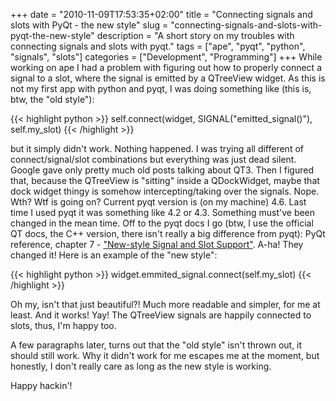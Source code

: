 +++
date = "2010-11-09T17:53:35+02:00"
title = "Connecting signals and slots with PyQt - the new style"
slug = "connecting-signals-and-slots-with-pyqt-the-new-style"
description = "A short story on my troubles with connecting signals and slots with pyqt."
tags = ["ape", "pyqt", "python", "signals", "slots"]
categories = ["Development", "Programming"]
+++
While working on ape I had a problem with figuring out how to properly connect a signal to a slot, where the signal is emitted by a QTreeView widget. As this is not my first app with python and pyqt, I was doing something like (this is, btw, the "old style"):

{{< highlight python >}}
self.connect(widget, SIGNAL("emitted_signal()"), self.my_slot)
{{< /highlight >}}

but it simply didn't work. Nothing happened. I was trying all different of connect/signal/slot combinations but everything was just dead silent. Google gave only pretty much old posts talking about QT3. Then I figured that, because the QTreeView is "sitting" inside a QDockWidget, maybe that dock widget thingy is somehow intercepting/taking over the signals. Nope. Wth? Wtf is going on? Current pyqt version is (on my machine) 4.6. Last time I used pyqt it was something like 4.2 or 4.3. Something must've been changed in the mean time. Off to the pyqt docs I go (btw, I use the official QT docs, the C++ version, there isn't really a big difference from pyqt): PyQt reference, chapter 7 - <a href="http://www.riverbankcomputing.co.uk/static/Docs/PyQt4/pyqt4ref.html#new-style-signal-and-slot-support">"New-style Signal and Slot Support"</a>. A-ha! They changed it! Here is an example of the "new style":

{{< highlight python >}}
widget.emmited_signal.connect(self.my_slot)
{{< /highlight >}}

Oh my, isn't that just beautiful?! Much more readable and simpler, for me at least. And it works! Yay! The QTreeView signals are happily connected to slots, thus, I'm happy too.

A few paragraphs later, turns out that the "old style" isn't thrown out, it should still work. Why it didn't work for me escapes me at the moment, but honestly, I don't really care as long as the new style is working.

Happy hackin'!
